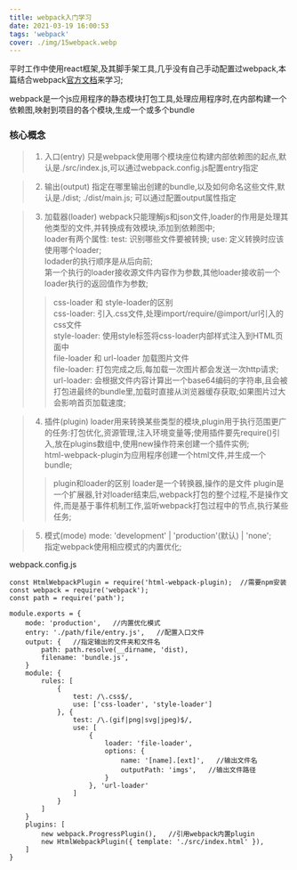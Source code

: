 ```yaml
---
title: webpack入门学习
date: 2021-03-19 16:00:53
tags: 'webpack'
cover: ./img/15webpack.webp
---
```


 平时工作中使用react框架,及其脚手架工具,几乎没有自己手动配置过webpack,本篇结合webpack[官方文档](https://webpack.docschina.org/guides/getting-started/)来学习;

webpack是一个js应用程序的静态模块打包工具,处理应用程序时,在内部构建一个依赖图,映射到项目的各个模块,生成一个或多个bundle

### 核心概念
>1. 入口(entry)
只是webpack使用哪个模块座位构建内部依赖图的起点,默认是./src/index.js,可以通过webpack.config.js配置entry指定

>2. 输出(output)
指定在哪里输出创建的bundle,以及如何命名这些文件,默认是./dist; ./dist/main.js; 可以通过配置output属性指定

>3. 加载器(loader)
webpack只能理解js和json文件,loader的作用是处理其他类型的文件,并转换成有效模块,添加到依赖图中;     
loader有两个属性: test: 识别哪些文件要被转换;  use: 定义转换时应该使用哪个loader;      
lodader的执行顺序是从后向前;                    
第一个执行的loader接收源文件内容作为参数,其他loader接收前一个loader执行的返回值作为参数;
>> css-loader 和 style-loader的区别       
>css-loader: 引入.css文件,处理import/require/@import/url引入的css文件            
>style-loader: 使用style标签将css-loader内部样式注入到HTML页面中                 
>> file-loader 和 url-loader 加载图片文件           
>file-loader: 打包完成之后,每加载一次图片都会发送一次http请求;       
>url-loader: 会根据文件内容计算出一个base64编码的字符串,且会被打包进最终的bundle里,加载时直接从浏览器缓存获取;如果图片过大会影响首页加载速度;               

>4. 插件(plugin)
loader用来转换某些类型的模块,plugin用于执行范围更广的任务:打包优化,资源管理,注入环境变量等;使用插件要先require()引入,放在plugins数组中,使用new操作符来创建一个插件实例;       
html-webpack-plugin为应用程序创建一个html文件,并生成一个bundle;
>> plugin和loader的区别
>loader是一个转换器,操作的是文件
>plugin是一个扩展器,针对loader结束后,webpack打包的整个过程,不是操作文件,而是基于事件机制工作,监听webpack打包过程中的节点,执行某些任务;

>5. 模式(mode)
mode: 'development' | 'production'(默认) | 'none';        
指定webpack使用相应模式的内置优化;


webpack.config.js
```
const HtmlWebpackPlugin = require('html-webpack-plugin);  //需要npm安装
const webpack = require('webpack');
const path = require('path');

module.exports = {
    mode: 'production',   //内置优化模式
    entry: './path/file/entry.js',   //配置入口文件
    output: {   //指定输出的文件夹和文件名
        path: path.resolve(__dirname, 'dist),
        filename: 'bundle.js',
    }
    module: {
        rules: [
            {
                test: /\.css$/,
                use: ['css-loader', 'style-loader']
            }, {
                test: /\.(gif|png|svg|jpeg)$/,
                use: [
                    {
                        loader: 'file-loader',
                        options: {
                            name: '[name].[ext]',   //输出文件名
                            outputPath: 'imgs',   //输出文件路径
                        }
                    }, 'url-loader'
                ]
            }
        ]
    }
    plugins: [
        new webpack.ProgressPlugin(),   //引用webpack内置plugin
        new HtmlWebpackPlugin({ template: './src/index.html' }),
    ]
}
```